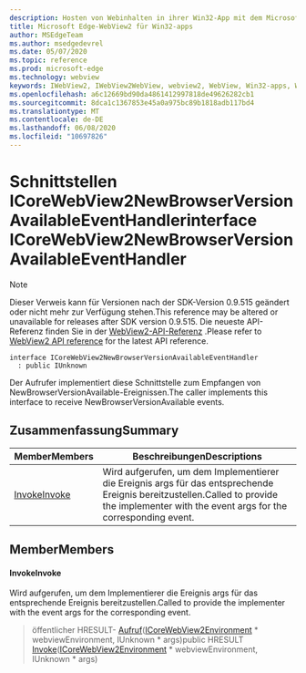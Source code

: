 ```yaml
---
description: Hosten von Webinhalten in ihrer Win32-App mit dem Microsoft Edge WebView2-Steuerelement
title: Microsoft Edge-WebView2 für Win32-apps
author: MSEdgeTeam
ms.author: msedgedevrel
ms.date: 05/07/2020
ms.topic: reference
ms.prod: microsoft-edge
ms.technology: webview
keywords: IWebView2, IWebView2WebView, webview2, WebView, Win32-apps, Win32, Edge, ICoreWebView2, ICoreWebView2Controller, Browser-Steuerelement, Edge-HTML
ms.openlocfilehash: a6c12669bd90da4861412997818de49626282cb1
ms.sourcegitcommit: 8dca1c1367853e45a0a975bc89b1818adb117bd4
ms.translationtype: MT
ms.contentlocale: de-DE
ms.lasthandoff: 06/08/2020
ms.locfileid: "10697826"
---
```

# <span data-ttu-id="c9d74-104">Schnittstellen ICoreWebView2NewBrowserVersionAvailableEventHandler</span><span class="sxs-lookup"><span data-stu-id="c9d74-104">interface ICoreWebView2NewBrowserVersionAvailableEventHandler</span></span> 

> [!NOTE]
> <span data-ttu-id="c9d74-105">Dieser Verweis kann für Versionen nach der SDK-Version 0.9.515 geändert oder nicht mehr zur Verfügung stehen.</span><span class="sxs-lookup"><span data-stu-id="c9d74-105">This reference may be altered or unavailable for releases after SDK version 0.9.515.</span></span> <span data-ttu-id="c9d74-106">Die neueste API-Referenz finden Sie in der [WebView2-API-Referenz](../../../webview2-api-reference.md) .</span><span class="sxs-lookup"><span data-stu-id="c9d74-106">Please refer to [WebView2 API reference](../../../webview2-api-reference.md) for the latest API reference.</span></span>

```
interface ICoreWebView2NewBrowserVersionAvailableEventHandler
  : public IUnknown
```

<span data-ttu-id="c9d74-107">Der Aufrufer implementiert diese Schnittstelle zum Empfangen von NewBrowserVersionAvailable-Ereignissen.</span><span class="sxs-lookup"><span data-stu-id="c9d74-107">The caller implements this interface to receive NewBrowserVersionAvailable events.</span></span>

## <span data-ttu-id="c9d74-108">Zusammenfassung</span><span class="sxs-lookup"><span data-stu-id="c9d74-108">Summary</span></span>

 <span data-ttu-id="c9d74-109">Member</span><span class="sxs-lookup"><span data-stu-id="c9d74-109">Members</span></span>                        | <span data-ttu-id="c9d74-110">Beschreibungen</span><span class="sxs-lookup"><span data-stu-id="c9d74-110">Descriptions</span></span>
--------------------------------|---------------------------------------------
[<span data-ttu-id="c9d74-111">Invoke</span><span class="sxs-lookup"><span data-stu-id="c9d74-111">Invoke</span></span>](#invoke) | <span data-ttu-id="c9d74-112">Wird aufgerufen, um dem Implementierer die Ereignis args für das entsprechende Ereignis bereitzustellen.</span><span class="sxs-lookup"><span data-stu-id="c9d74-112">Called to provide the implementer with the event args for the corresponding event.</span></span>

## <span data-ttu-id="c9d74-113">Member</span><span class="sxs-lookup"><span data-stu-id="c9d74-113">Members</span></span>

#### <span data-ttu-id="c9d74-114">Invoke</span><span class="sxs-lookup"><span data-stu-id="c9d74-114">Invoke</span></span> 

<span data-ttu-id="c9d74-115">Wird aufgerufen, um dem Implementierer die Ereignis args für das entsprechende Ereignis bereitzustellen.</span><span class="sxs-lookup"><span data-stu-id="c9d74-115">Called to provide the implementer with the event args for the corresponding event.</span></span>

> <span data-ttu-id="c9d74-116">öffentlicher HRESULT- [Aufruf](#invoke)([ICoreWebView2Environment](icorewebview2environment.md) \* webviewEnvironment, IUnknown \* args)</span><span class="sxs-lookup"><span data-stu-id="c9d74-116">public HRESULT [Invoke](#invoke)([ICoreWebView2Environment](icorewebview2environment.md) \* webviewEnvironment, IUnknown \* args)</span></span>

